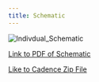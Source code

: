 ```yaml
---
title: Schematic
---
```


![Indivdual_Schematic](https://github.com/user-attachments/assets/a16051c5-eb93-4320-9d87-495e46de5e27)

[Link to PDF of Schematic](https://github.com/user-attachments/files/18928405/Duttenhefner_Individual_Schematic_Design.pdf)

[Like to Cadence Zip File](https://github.com/user-attachments/files/18928406/Cadence_Projects.zip)



